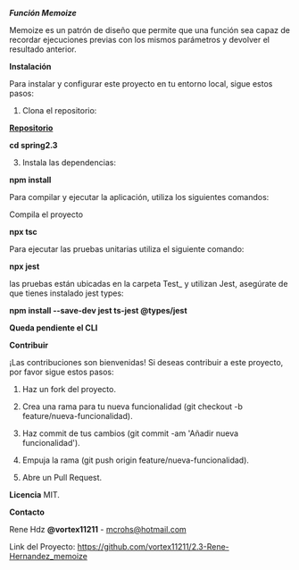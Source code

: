 ***Función Memoize***

Memoize es un patrón de diseño que permite que una función sea capaz de recordar ejecuciones previas con los mismos parámetros y devolver el resultado anterior.


**Instalación**

Para instalar y configurar este proyecto en tu entorno local, sigue estos pasos:

1.	Clona el repositorio:
   

**[Repositorio](https://github.com/vortex11211/2.3-Rene-Hernandez_memoize.git)**


**cd spring2.3**

3.	Instala las dependencias:

  **npm install**
  
Para compilar y ejecutar la aplicación, utiliza los siguientes comandos:

Compila el proyecto

**npx tsc**

Para ejecutar las pruebas unitarias utiliza el siguiente comando:

**npx jest**

las pruebas están ubicadas en la carpeta Test_ y utilizan Jest,
asegúrate de que tienes instalado jest types: 

**npm install --save-dev jest ts-jest @types/jest**

**Queda pendiente el CLI**


**Contribuir**

¡Las contribuciones son bienvenidas! Si deseas contribuir a este proyecto, por favor sigue estos pasos:

1.	Haz un fork del proyecto.
   
2.	Crea una rama para tu nueva funcionalidad (git checkout -b feature/nueva-funcionalidad).
   
3.	Haz commit de tus cambios (git commit -am 'Añadir nueva funcionalidad').
   
4.	Empuja la rama (git push origin feature/nueva-funcionalidad).
   
5.	Abre un Pull Request.

    
**Licencia**
MIT. 

**Contacto**

Rene Hdz **@vortex11211** - mcrohs@hotmail.com

Link del Proyecto: https://github.com/vortex11211/2.3-Rene-Hernandez_memoize